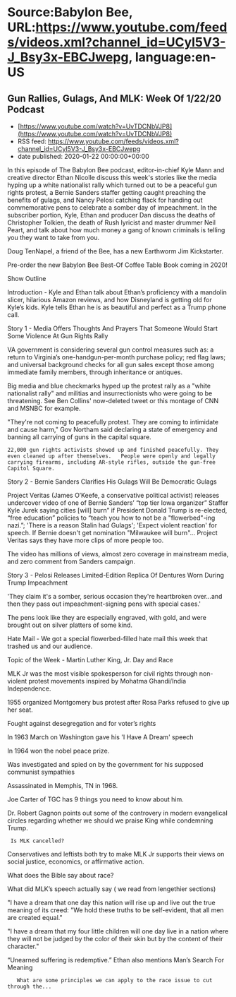 # Source:Babylon Bee, URL:https://www.youtube.com/feeds/videos.xml?channel_id=UCyl5V3-J_Bsy3x-EBCJwepg, language:en-US

## Gun Rallies, Gulags, And MLK: Week Of 1/22/20 Podcast
 - [https://www.youtube.com/watch?v=UvTDCNbVJP8](https://www.youtube.com/watch?v=UvTDCNbVJP8)
 - RSS feed: https://www.youtube.com/feeds/videos.xml?channel_id=UCyl5V3-J_Bsy3x-EBCJwepg
 - date published: 2020-01-22 00:00:00+00:00

In this episode of The Babylon Bee podcast, editor-in-chief Kyle Mann and creative director Ethan Nicolle discuss this week's stories like the media hyping up a white nationalist rally which turned out to be a peaceful gun rights protest, a Bernie Sanders staffer getting caught preaching the benefits of gulags, and Nancy Pelosi catching flack for handing out commemorative pens to celebrate a somber day of impeachment. In the subscriber portion, Kyle, Ethan and producer Dan discuss the deaths of Christopher Tolkien, the death of Rush lyricist and master drummer Neil Peart, and talk about how much money a gang of known criminals is telling you they want to take from you.

 Doug TenNapel, a friend of the Bee, has a new Earthworm Jim Kickstarter.

  Pre-order the new Babylon Bee Best-Of Coffee Table Book coming in 2020!

 Show Outline

 Introduction - Kyle and Ethan talk about Ethan’s proficiency with a mandolin slicer, hilarious Amazon reviews, and how Disneyland is getting old for Kyle’s kids. Kyle tells Ethan he is as beautiful and perfect as a Trump phone call.

 Story 1 -  Media Offers Thoughts And Prayers That Someone Would Start Some Violence At Gun Rights Rally

   VA government is considering several gun control measures such as: a return to Virginia’s one-handgun-per-month purchase policy; red flag laws; and universal background checks for all gun sales except those among immediate family members, through inheritance or antiques.

   Big media and blue checkmarks hyped up the protest rally as a "white nationalist rally" and militias and insurrectionists who were going to be threatening. See Ben Collins' now-deleted tweet or this montage of CNN and MSNBC for example.

   "They're not coming to peacefully protest. They are coming to intimidate and cause harm," Gov Northam said declaring a state of emergency and banning all carrying of guns in the capital square.

    22,000 gun rights activists showed up and finished peacefully. They even cleaned up after themselves.   People were openly and legally carrying firearms, including AR-style rifles, outside the gun-free Capitol Square.

   Story 2 -  Bernie Sanders Clarifies His Gulags Will Be Democratic Gulags

   Project Veritas (James O’Keefe, a conservative political activist) releases undercover video of one of Bernie Sanders’ “top tier Iowa organizer” Staffer Kyle Jurek saying cities [will] burn” if President Donald Trump is re-elected, “free education” policies to “teach you how to not be a "flowerbed"-ing nazi.”; 'There is a reason Stalin had Gulags'; 'Expect violent reaction' for speech. If Bernie doesn't get nomination "Milwaukee will burn"... Project Veritas says they have more clips of more people too.

   The video has millions of views, almost zero coverage in mainstream media, and zero comment from Sanders campaign.

   Story 3 -  Pelosi Releases Limited-Edition Replica Of Dentures Worn During Trump Impeachment

   'They claim it's a somber, serious occasion they're heartbroken over...and then they pass out impeachment-signing pens with special cases.'

   The pens look like they are especially engraved, with gold, and were brought out on silver platters of some kind.

   Hate Mail - We got a special flowerbed-filled hate mail this week that trashed us and our audience.

 Topic of the Week - Martin Luther King, Jr. Day and Race

   MLK Jr was the most visible spokesperson for civil rights through non-violent protest movements inspired by Mohatma Ghandi/India Independence. 

   1955 organized Montgomery bus protest after Rosa Parks refused to give up her seat.

   Fought against desegregation and for voter’s rights

   In 1963 March on Washington gave his 'I Have A Dream' speech

   In 1964 won the nobel peace prize.

   Was investigated and spied on by the government for his supposed communist sympathies

   Assassinated in Memphis, TN in 1968.

   Joe Carter of TGC has  9 things you need to know about him. 

   Dr.  Robert Gagnon points out some of the controvery in modern evangelical circles regarding whether we should we praise King while condemning Trump.

     Is MLK cancelled? 

   Conservatives and leftists both try to make MLK Jr supports their views on social justice, economics, or affirmative action.

   What does the Bible say about race?

   What did MLK’s speech actually say ( we read from lengethier sections)

   "I have a dream that one day this nation will rise up and live out the true meaning of its creed: "We hold these truths to be self-evident, that all men are created equal."

   "I have a dream that my four little children will one day live in a nation where they will not be judged by the color of their skin but by the content of their character."

   “Unearned suffering is redemptive.” Ethan also mentions Man’s Search For Meaning

       What are some principles we can apply to the race issue to cut through the...

